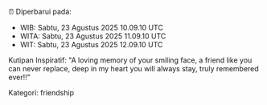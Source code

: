 ⏰ Diperbarui pada:
- WIB: Sabtu, 23 Agustus 2025 10.09.10 UTC
- WITA: Sabtu, 23 Agustus 2025 11.09.10 UTC
- WIT: Sabtu, 23 Agustus 2025 12.09.10 UTC

Kutipan Inspiratif:
"A loving memory of your smiling face, a friend like you can never replace, deep in my heart you will always stay, truly remembered ever!!"


Kategori: friendship

